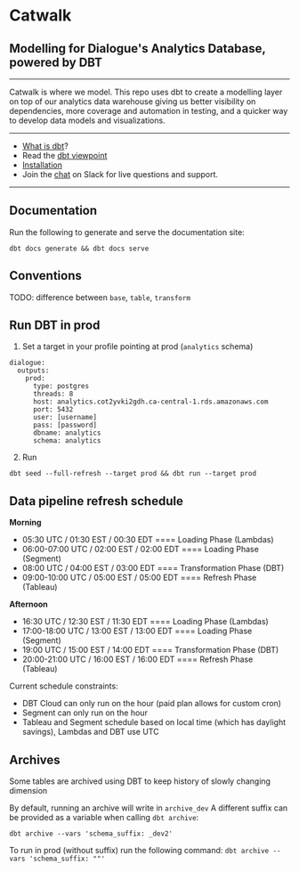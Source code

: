 # Catwalk

## Modelling for Dialogue's Analytics Database, powered by DBT

___

Catwalk is where we model. This repo uses dbt to create a modelling layer on 
top of our analytics data warehouse giving us better visibility on 
dependencies, more coverage and automation in testing, and a quicker way to
develop data models and visualizations.

---

- [What is dbt](https://dbt.readme.io/docs/overview)?
- Read the [dbt viewpoint](https://dbt.readme.io/docs/viewpoint)
- [Installation](https://dbt.readme.io/docs/installation)
- Join the [chat](http://ac-slackin.herokuapp.com/) on Slack for live questions and support.

---

## Documentation

Run the following to generate and serve the documentation site:
```
dbt docs generate && dbt docs serve
```


## Conventions

TODO: difference between `base`, `table`, `transform`

## Run DBT in prod


1. Set a target in your profile pointing at prod (`analytics` schema)
```
dialogue:
  outputs:
    prod:
      type: postgres
      threads: 8
      host: analytics.cot2yvki2gdh.ca-central-1.rds.amazonaws.com
      port: 5432
      user: [username]
      pass: [password]
      dbname: analytics
      schema: analytics
```

2. Run
```
dbt seed --full-refresh --target prod && dbt run --target prod
```

## Data pipeline refresh schedule

**Morning**

- 05:30 UTC       / 01:30 EST / 00:30 EDT ==== Loading Phase (Lambdas)
- 06:00-07:00 UTC / 02:00 EST / 02:00 EDT ==== Loading Phase (Segment)
- 08:00 UTC       / 04:00 EST / 03:00 EDT ==== Transformation Phase (DBT)
- 09:00-10:00 UTC / 05:00 EST / 05:00 EDT ==== Refresh Phase (Tableau)

**Afternoon**

- 16:30 UTC       / 12:30 EST / 11:30 EDT ==== Loading Phase (Lambdas)
- 17:00-18:00 UTC / 13:00 EST / 13:00 EDT ==== Loading Phase (Segment)
- 19:00 UTC       / 15:00 EST / 14:00 EDT ==== Transformation Phase (DBT)
- 20:00-21:00 UTC / 16:00 EST / 16:00 EDT ==== Refresh Phase (Tableau)

Current schedule constraints:
- DBT Cloud can only run on the hour (paid plan allows for custom cron)
- Segment can only run on the hour
- Tableau and Segment schedule based on local time (which has daylight savings), Lambdas and DBT use UTC

## Archives

Some tables are archived using DBT to keep history of slowly changing dimension

By default, running an archive will write in `archive_dev`
A different suffix can be provided as a variable when calling `dbt archive`:

```dbt archive --vars 'schema_suffix: _dev2'```

To run in prod (without suffix) run the following command:
```dbt archive --vars 'schema_suffix: ""'```
